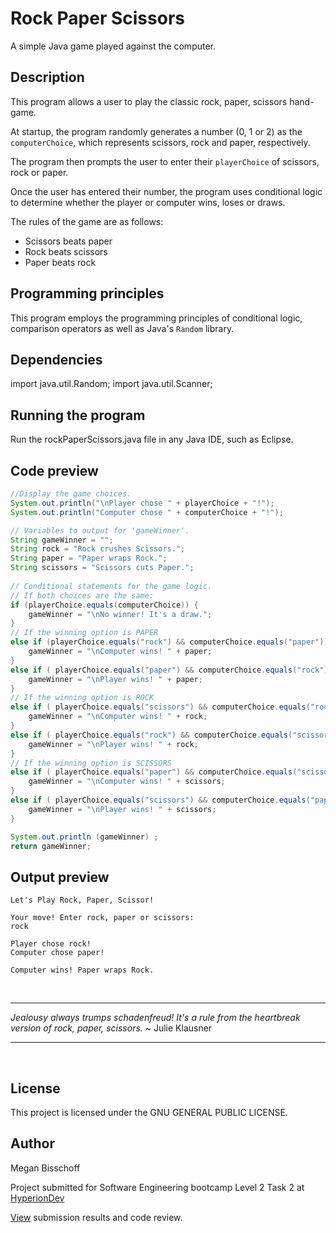# Rock Paper Scissors

A simple Java game played against the computer.

## Description

This program allows a user to play the classic rock, paper, scissors hand-game. 

At startup, the program randomly generates a number (0, 1 or 2) as the ``computerChoice``, which represents scissors, rock and paper, respectively. 

The program then prompts the user to enter their ``playerChoice`` of scissors, rock or paper.

Once the user has entered their number, the program uses conditional logic to determine whether the player or computer wins, loses or draws.

The rules of the game are as follows:
* Scissors beats paper
* Rock beats scissors
* Paper beats rock


## Programming principles

This program employs the programming principles of conditional logic, comparison operators as well as Java's ``Random`` library.

## Dependencies

import java.util.Random;
import java.util.Scanner;

## Running the program

Run the rockPaperScissors.java file in any Java IDE, such as Eclipse.

## Code preview

```java
//Display the game choices.
System.out.println("\nPlayer chose " + playerChoice + "!");
System.out.println("Computer chose " + computerChoice + "!");

// Variables to output for 'gameWinner'.
String gameWinner = "";
String rock = "Rock crushes Scissors.";
String paper = "Paper wraps Rock.";
String scissors = "Scissors cuts Paper.";
	
// Conditional statements for the game logic.
// If both choices are the same:
if (playerChoice.equals(computerChoice)) {
	gameWinner = "\nNo winner! It's a draw."; 
} 
// If the winning option is PAPER
else if (playerChoice.equals("rock") && computerChoice.equals("paper")) {
	gameWinner = "\nComputer wins! " + paper; 
} 
else if ( playerChoice.equals("paper") && computerChoice.equals("rock")) {
	gameWinner = "\nPlayer wins! " + paper; 
}
// If the winning option is ROCK
else if ( playerChoice.equals("scissors") && computerChoice.equals("rock")) {
	gameWinner = "\nComputer wins! " + rock; 
} 
else if ( playerChoice.equals("rock") && computerChoice.equals("scissors")) {
	gameWinner = "\nPlayer wins! " + rock; 
}
// If the winning option is SCISSORS
else if ( playerChoice.equals("paper") && computerChoice.equals("scissors")) {
	gameWinner = "\nComputer wins! " + scissors; 
} 
else if ( playerChoice.equals("scissors") && computerChoice.equals("paper")) {
	gameWinner = "\nPlayer wins! " + scissors; 
}

System.out.println (gameWinner) ;
return gameWinner;
```

## Output preview

```
Let's Play Rock, Paper, Scissor!

Your move! Enter rock, paper or scissors: 
rock

Player chose rock!
Computer chose paper!

Computer wins! Paper wraps Rock.
```

&nbsp;
***
_Jealousy always trumps schadenfreud! It's a rule from the heartbreak version of rock, paper, scissors._ ~ Julie Klausner
***
&nbsp;

## License

This project is licensed under the GNU GENERAL PUBLIC LICENSE.

## Author

Megan Bisschoff

Project submitted for Software Engineering bootcamp Level 2 Task 2 at [HyperionDev](https://www.hyperiondev.com/)

[View](https://www.hyperiondev.com/portfolio/86596/) submission results and code review.  
